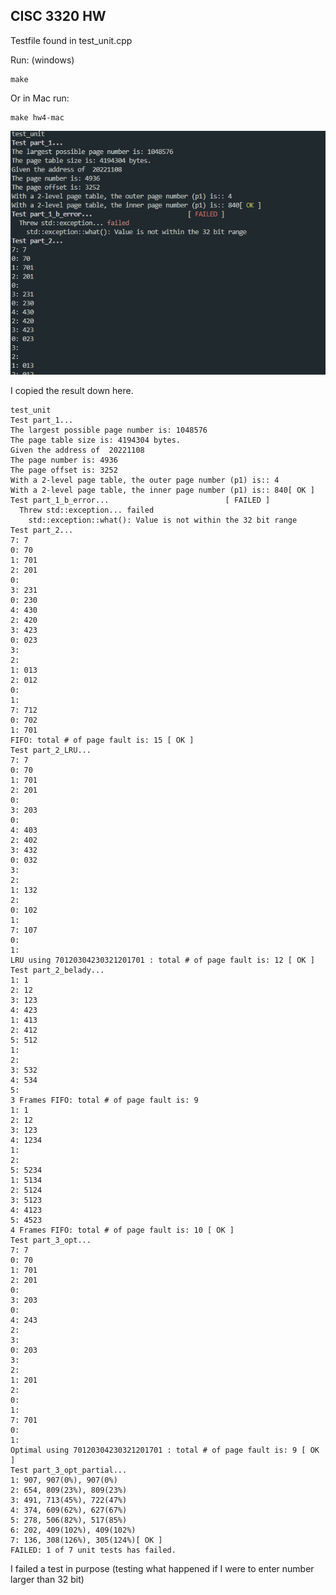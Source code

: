 ## CISC 3320 HW

Testfile found in test_unit.cpp

Run: (windows)

```
make
```

Or in Mac run:

```
make hw4-mac
```

![](./../img/2022-12-09-03-03-36.png)

I copied the result down here.

```expected output
test_unit
Test part_1... 
The largest possible page number is: 1048576
The page table size is: 4194304 bytes.
Given the address of  20221108
The page number is: 4936
The page offset is: 3252
With a 2-level page table, the outer page number (p1) is:: 4
With a 2-level page table, the inner page number (p1) is:: 840[ OK ]
Test part_1_b_error...                          [ FAILED ]
  Threw std::exception... failed
    std::exception::what(): Value is not within the 32 bit range
Test part_2... 
7: 7
0: 70
1: 701
2: 201
0:
3: 231
0: 230
4: 430
2: 420
3: 423
0: 023
3:
2:
1: 013
2: 012
0:
1:
7: 712
0: 702
1: 701
FIFO: total # of page fault is: 15 [ OK ]
Test part_2_LRU... 
7: 7
0: 70
1: 701
2: 201
0:
3: 203
0:
4: 403
2: 402
3: 432
0: 032
3:
2:
1: 132
2:
0: 102
1:
7: 107
0:
1:
LRU using 70120304230321201701 : total # of page fault is: 12 [ OK ]
Test part_2_belady... 
1: 1
2: 12
3: 123
4: 423
1: 413
2: 412
5: 512
1:
2:
3: 532
4: 534
5:
3 Frames FIFO: total # of page fault is: 9
1: 1
2: 12
3: 123
4: 1234
1:
2:
5: 5234
1: 5134
2: 5124
3: 5123
4: 4123
5: 4523
4 Frames FIFO: total # of page fault is: 10 [ OK ]
Test part_3_opt... 
7: 7
0: 70
1: 701
2: 201
0:
3: 203
0:
4: 243
2:
3:
0: 203
3:
2:
1: 201
2:
0:
1:
7: 701
0:
1:
Optimal using 70120304230321201701 : total # of page fault is: 9 [ OK ]
Test part_3_opt_partial... 
1: 907, 907(0%), 907(0%)
2: 654, 809(23%), 809(23%)
3: 491, 713(45%), 722(47%)
4: 374, 609(62%), 627(67%)
5: 278, 506(82%), 517(85%)
6: 202, 409(102%), 409(102%)
7: 136, 308(126%), 305(124%)[ OK ]
FAILED: 1 of 7 unit tests has failed.
```

I failed a test in purpose (testing what happened if I were to enter number larger than 32 bit)